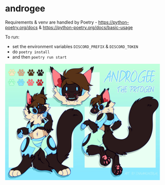 # androgee

Requirements & venv are handled by Poetry - https://python-poetry.org/docs & https://python-poetry.org/docs/basic-usage

To run:
* set the environment variables `DISCORD_PREFIX` & `DISCORD_TOKEN`
* do `poetry install`
* and then `poetry run start`

![Androgee!!](.github/Androgee_-_Reference_Sheet.jpg)
